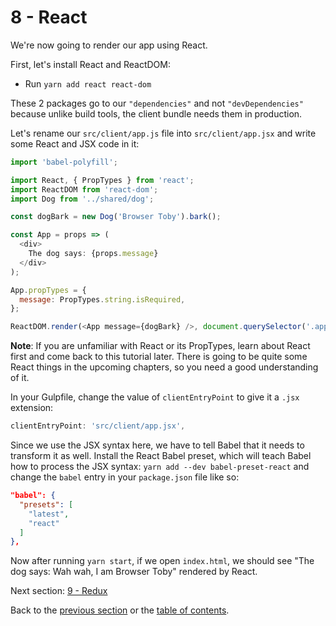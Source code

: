 # 8 - React

We're now going to render our app using React.

First, let's install React and ReactDOM:

- Run `yarn add react react-dom`

These 2 packages go to our `"dependencies"` and not `"devDependencies"` because unlike build tools, the client bundle needs them in production.

Let's rename our `src/client/app.js` file into `src/client/app.jsx` and write some React and JSX code in it:

```javascript
import 'babel-polyfill';

import React, { PropTypes } from 'react';
import ReactDOM from 'react-dom';
import Dog from '../shared/dog';

const dogBark = new Dog('Browser Toby').bark();

const App = props => (
  <div>
    The dog says: {props.message}
  </div>
);

App.propTypes = {
  message: PropTypes.string.isRequired,
};

ReactDOM.render(<App message={dogBark} />, document.querySelector('.app'));
```

**Note**: If you are unfamiliar with React or its PropTypes, learn about React first and come back to this tutorial later. There is going to be quite some React things in the upcoming chapters, so you need a good understanding of it.

In your Gulpfile, change the value of `clientEntryPoint` to give it a `.jsx` extension:

```javascript
clientEntryPoint: 'src/client/app.jsx',
```

Since we use the JSX syntax here, we have to tell Babel that it needs to transform it as well.
Install the React Babel preset, which will teach Babel how to process the JSX syntax:
`yarn add --dev babel-preset-react` and change the `babel` entry in your `package.json` file like so:

```json
"babel": {
  "presets": [
    "latest",
    "react"
  ]
},
```

Now after running `yarn start`, if we open `index.html`, we should see "The dog says: Wah wah, I am Browser Toby" rendered by React.


Next section: [9 - Redux](/tutorial/9-redux)

Back to the [previous section](/tutorial/7-client-webpack) or the [table of contents](https://github.com/verekia/js-stack-from-scratch).

